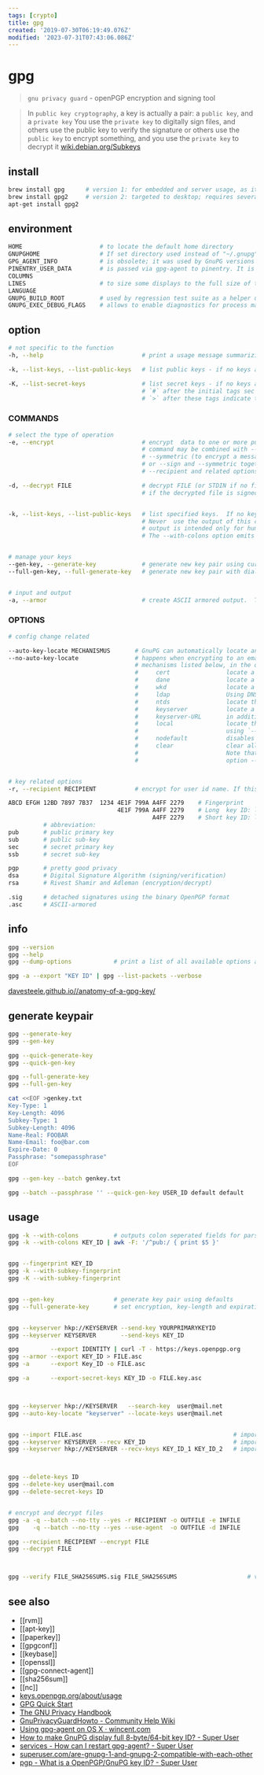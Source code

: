 ```yaml
---
tags: [crypto]
title: gpg
created: '2019-07-30T06:19:49.076Z'
modified: '2023-07-31T07:43:06.086Z'
---
```


# gpg

> `gnu privacy guard` - openPGP encryption and signing tool

> In `public key cryptography`, a key is actually a pair: a `public key`, and a `private key`
> You use the `private key` to digitally sign files, and others use the public key to verify the signature
> or others use the `public key` to encrypt something, and you use the `private key` to decrypt it
[wiki.debian.org/Subkeys](https://wiki.debian.org/Subkeys)

## install

```sh
brew install gpg      # version 1: for embedded and server usage, as it brings less dependencies and smaller binaries
brew install gpg2     # version 2: targeted to desktop; requires several other modules to be installed
apt-get install gpg2
```

## environment

```sh
HOME                      # to locate the default home directory
GNUPGHOME                 # If set directory used instead of "~/.gnupg"
GPG_AGENT_INFO            # is obsolete; it was used by GnuPG versions before 2.1
PINENTRY_USER_DATA        # is passed via gpg-agent to pinentry. It is useful to convey extra information to a custom pinentry
COLUMNS
LINES                     # to size some displays to the full size of the screen
LANGUAGE
GNUPG_BUILD_ROOT          # used by regression test suite as a helper under operating systems without proper support
GNUPG_EXEC_DEBUG_FLAGS    # allows to enable diagnostics for process management. Bit 0 enables general diagnostics
```

## option

```sh
# not specific to the function
-h, --help                            # print a usage message summarizing the most useful command-line options

-k, --list-keys, --list-public-keys   # list public keys - if no keys are specified, all keys from configured public keyrings are listed

-K, --list-secret-keys                # list secret keys - if no keys are specified, all known secret keys are listed
                                      # `#` after the initial tags sec or ssb means that the secret key or subkey is currently not usable
                                      # `>` after these tags indicate that the key is stored on a smartcard
```

### COMMANDS

```sh
# select the type of operation
-e, --encrypt                         # encrypt  data to one or more public keys
                                      # command may be combined with --sign (to sign and encrypt a message), 
                                      # --symmetric (to encrypt a message that can be decrypted using a secret key or a passphrase), 
                                      # or --sign and --symmetric together (for a signed message that can be decrypted using a secret key or a passphrase).  
                                      # --recipient and related options specify which public keys to use for encryption

-d, --decrypt FILE                    # decrypt FILE (or STDIN if no file is specified) and write to STDOUT (or --output FILE)
                                      # if the decrypted file is signed, the signature is also verified. This command differs from the default operation, as it never writes to the filename which is included in the file and it rejects files that don't begin with an encrypted message


-k, --list-keys, --list-public-keys   # list specified keys.  If no keys are specified, then all keys from the configured public keyrings are listed
                                      # Never  use the output of this command in scripts or other programs.  
                                      # output is intended only for humans and its format is likely to change.  
                                      # The --with-colons option emits the output in a stable, machine-parseable format, which is intended for use by scripts and other programs


# manage your keys
--gen-key, --generate-key             # generate new key pair using current default parameters and create a revocation-certificate in `~/.gnupg/openpgp-revocs.d`
--full-gen-key, --full-generate-key   # generate new key pair with dialogs for all options - extended version of --generate-key


# input and output
-a, --armor                           # create ASCII armored output.  The default is to create the binary OpenPGP format
````

### OPTIONS

```sh
# config change related

--auto-key-locate MECHANISMUS       # GnuPG can automatically locate and retrieve keys as needed using this option.  
--no-auto-key-locate                # happens when encrypting to an email address, and there is no matchin email-key on the local keyring
                                    # mechanisms listed below, in the order they are to be tried. defaults: "local,wkd"
                                    #     cert                locate a key using DNS CERT, as specified in RFC-4398
                                    #     dane                locate a key using DANE, as specified in draft-ietf-dane-openpgpkey-05.txt
                                    #     wkd                 locate a key using the Web Key Directory protocol
                                    #     ldap                Using DNS Service Discovery, check the domain in question for any LDAP keyservers to use
                                    #     ntds                locate the key using the Active Directory (Windows only)
                                    #     keyserver           locate a key using a keyserver.
                                    #     keyserver-URL       in addition, a keyserver URL as used in the dirmngr configuration may be used here to query that particular keyserver
                                    #     local               locate the key using the local keyrings: allows the user to select the order in which local key lookup is done
                                    #                         using `--auto-key-locate local' is identical to --no-auto-key-locate
                                    #     nodefault           disables the standard local key lookup, done before any of the mechanisms defined by the --auto-key-locate are tried
                                    #     clear               clear all defined mechanisms - useful to override mechanisms given in a config file.
                                    #                         Note that a nodefault in mechanisms will also be cleared unless it is given after the clear
                                    #                         option --no-auto-key-locate or the mechanism "clear" resets the list.


# key related options
-r, --recipient RECIPIENT           # encrypt for user id name. If this option or --hidden-recipient is not specified, GnuPG asks  for  the  user-id  unless  --default-recipient is given
```

```sh
ABCD EFGH 12BD 7897 7B37  1234 4E1F 799A A4FF 2279    # Fingerprint 
                               4E1F 799A A4FF 2279    # Long  key ID: lowest 64 bits
                                         A4FF 2279    # Short key ID: lowest 32 bits
          # abbreviation:
pub       # public primary key
sub       # public sub-key
sec       # secret primary key
ssb       # secret sub-key

pgp       # pretty good privacy
dsa       # Digital Signature Algorithm (signing/verification)
rsa       # Rivest Shamir and Adleman (encryption/decrypt)

.sig      # detached signatures using the binary OpenPGP format
.asc      # ASCII-armored
```

## info

```sh
gpg --version
gpg --help
gpg --dump-options            # print a list of all available options and commands
```

```sh
gpg -a --export "KEY ID" | gpg --list-packets --verbose
```

[davesteele.github.io//anatomy-of-a-gpg-key/](https://davesteele.github.io/gpg/2014/09/20/anatomy-of-a-gpg-key/)

## generate keypair

```sh
gpg --generate-key
gpg --gen-key

gpg --quick-generate-key
gpg --quick-gen-key

gpg --full-generate-key
gpg --full-gen-key

cat <<EOF >genkey.txt
Key-Type: 1
Key-Length: 4096
Subkey-Type: 1
Subkey-Length: 4096
Name-Real: FOOBAR
Name-Email: foo@bar.com
Expire-Date: 0
Passphrase: "somepassphrase"
EOF

gpg --gen-key --batch genkey.txt

gpg --batch --passphrase '' --quick-gen-key USER_ID default default
```

## usage

```sh
gpg -k --with-colons          # outputs colon seperated fields for parsing with `awk`
gpg -k --with-colons KEY_ID | awk -F: '/^pub:/ { print $5 }'


gpg --fingerprint KEY_ID
gpg -k --with-subkey-fingerprint
gpg -K --with-subkey-fingerprint


gpg --gen-key                 # generate key pair using defaults
gpg --full-generate-key       # set encryption, key-length and expiration date !


gpg --keyserver hkp://KEYSERVER --send-key YOURPRIMARYKEYID               # upload pubkey
gpg --keyserver KEYSERVER       --send-keys KEY_ID                    

gpg         --export IDENTITY | curl -T - https://keys.openpgp.org        # export public key in binary-format to key-server
gpg --armor --export KEY_ID > FILE.asc                                    # export public key in ASCII-Format
gpg -a      --export Key_ID -o FILE.asc                                   # export public key in ASCII-Format using --output

gpg -a      --export-secret-keys KEY_ID -o FILE.key.asc                   # export private key in ASCII-FORMAT to FILE



gpg --keyserver hkp://KEYSERVER   --search-key  user@mail.net
gpg --auto-key-locate "keyserver" --locate-keys user@mail.net


gpg --import FILE.asc                                           # import from file
gpg --keyserver KEYSERVER --recv KEY_ID                         # import public key by ID
gpg --keyserver hkp://KEYSERVER --recv-keys KEY_ID_1 KEY_ID_2   # import mutliple; example from `rvm` installation



gpg --delete-keys ID
gpg --delete-key user@mail.com
gpg --delete-secret-keys ID


# encrypt and decrypt files
gpg -a -q --batch --no-tty --yes -r RECIPIENT -o OUTFILE -e INFILE
gpg    -q --batch --no-tty --yes --use-agent  -o OUTFILE -d INFILE

gpg --recipient RECIPIENT --encrypt FILE
gpg --decrypt FILE



gpg --verify FILE_SHA256SUMS.sig FILE_SHA256SUMS                    # verify file signature
```

## see also

- [[rvm]]
- [[apt-key]]
- [[paperkey]]
- [[gpgconf]]
- [[keybase]]
- [[openssl]]
- [[gpg-connect-agent]]
- [[sha256sum]]
- [[nc]]
- [keys.openpgp.org/about/usage](https://keys.openpgp.org/about/usage)
- [GPG Quick Start](https://www.madboa.com/geek/gpg-quickstart/)
- [The GNU Privacy Handbook](https://www.gnupg.org/gph/en/manual.html)
- [GnuPrivacyGuardHowto - Community Help Wiki](https://help.ubuntu.com/community/GnuPrivacyGuardHowto)
- [Using gpg-agent on OS X · wincent.com](https://wincent.com/wiki/Using_gpg-agent_on_OS_X)
- [How to make GnuPG display full 8-byte/64-bit key ID? - Super User](https://superuser.com/a/619153/341187)
- [services - How can I restart gpg-agent? - Super User](https://superuser.com/a/1183544/341187)
- [superuser.com/are-gnupg-1-and-gnupg-2-compatible-with-each-other](https://superuser.com/a/655250)
- [pgp - What is a OpenPGP/GnuPG key ID? - Super User](https://superuser.com/a/769488/341187)
